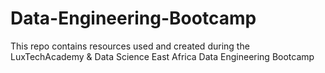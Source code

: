 # Data-Engineering-Bootcamp
 This repo contains resources used and created during the LuxTechAcademy & Data Science East Africa Data Engineering Bootcamp

